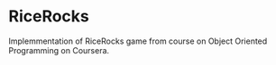 # RiceRocks
Implemmentation of RiceRocks game from course on Object Oriented Programming on Coursera.